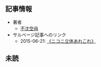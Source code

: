 ## 記事情報
- 著者
	- <a href="https://www.nicovideo.jp/user/1942311" target="_user">不沈空母</a>
- サルベージ記事へのリンク
	- 2015-06-21: <a href="https://mmdblomagasaru.blogspot.com/2025/02/15-06-21.html" target="_page">《ニコニ立体あれこれ》</a>
## 未読
